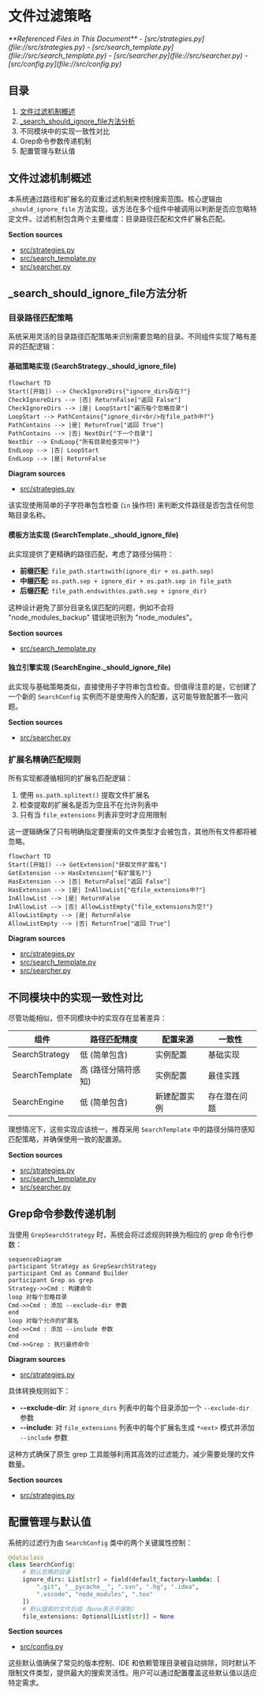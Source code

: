 # 文件过滤策略

<cite>
**Referenced Files in This Document**   
- [src/strategies.py](file://src/strategies.py)
- [src/search_template.py](file://src/search_template.py)
- [src/searcher.py](file://src/searcher.py)
- [src/config.py](file://src/config.py)
</cite>

## 目录
1. [文件过滤机制概述](#文件过滤机制概述)
2. [_search_should_ignore_file方法分析](#_search_should_ignore_file方法分析)
3. 不同模块中的实现一致性对比
4. Grep命令参数传递机制
5. 配置管理与默认值

## 文件过滤机制概述

本系统通过路径和扩展名的双重过滤机制来控制搜索范围。核心逻辑由 `_should_ignore_file` 方法实现，该方法在多个组件中被调用以判断是否应忽略特定文件。过滤机制包含两个主要维度：目录路径匹配和文件扩展名匹配。

**Section sources**
- [src/strategies.py](file://src/strategies.py#L45-L70)
- [src/search_template.py](file://src/search_template.py#L92-L121)
- [src/searcher.py](file://src/searcher.py#L203-L231)

## _search_should_ignore_file方法分析

### 目录路径匹配策略

系统采用灵活的目录路径匹配策略来识别需要忽略的目录。不同组件实现了略有差异的匹配逻辑：

#### 基础策略实现 (SearchStrategy._should_ignore_file)
```mermaid
flowchart TD
Start([开始]) --> CheckIgnoreDirs{"ignore_dirs存在?"}
CheckIgnoreDirs --> |否| ReturnFalse["返回 False"]
CheckIgnoreDirs --> |是| LoopStart["遍历每个忽略目录"]
LoopStart --> PathContains{"ignore_dir<br/>在file_path中?"}
PathContains --> |是| ReturnTrue["返回 True"]
PathContains --> |否| NextDir["下一个目录"]
NextDir --> EndLoop{"所有目录检查完毕?"}
EndLoop --> |否| LoopStart
EndLoop --> |是| ReturnFalse
```

**Diagram sources**
- [src/strategies.py](file://src/strategies.py#L45-L70)

该实现使用简单的子字符串包含检查 (`in` 操作符) 来判断文件路径是否包含任何忽略目录名称。

#### 模板方法实现 (SearchTemplate._should_ignore_file)
此实现提供了更精确的路径匹配，考虑了路径分隔符：
- **前缀匹配**: `file_path.startswith(ignore_dir + os.path.sep)`
- **中缀匹配**: `os.path.sep + ignore_dir + os.path.sep in file_path`
- **后缀匹配**: `file_path.endswith(os.path.sep + ignore_dir)`

这种设计避免了部分目录名误匹配的问题，例如不会将 "node_modules_backup" 错误地识别为 "node_modules"。

**Section sources**
- [src/search_template.py](file://src/search_template.py#L92-L121)

#### 独立引擎实现 (SearchEngine._should_ignore_file)
此实现与基础策略类似，直接使用子字符串包含检查。但值得注意的是，它创建了一个新的 `SearchConfig` 实例而不是使用传入的配置，这可能导致配置不一致问题。

**Section sources**
- [src/searcher.py](file://src/searcher.py#L203-L231)

### 扩展名精确匹配规则

所有实现都遵循相同的扩展名匹配逻辑：
1. 使用 `os.path.splitext()` 提取文件扩展名
2. 检查提取的扩展名是否为空且不在允许列表中
3. 只有当 `file_extensions` 列表非空时才应用限制

这一逻辑确保了只有明确指定要搜索的文件类型才会被包含，其他所有文件都将被忽略。

```mermaid
flowchart TD
Start([开始]) --> GetExtension["获取文件扩展名"]
GetExtension --> HasExtension{"有扩展名?"}
HasExtension --> |否| ReturnFalse["返回 False"]
HasExtension --> |是| InAllowList{"在file_extensions中?"}
InAllowList --> |是| ReturnFalse
InAllowList --> |否| AllowListEmpty{"file_extensions为空?"}
AllowListEmpty --> |是| ReturnFalse
AllowListEmpty --> |否| ReturnTrue["返回 True"]
```

**Diagram sources**
- [src/strategies.py](file://src/strategies.py#L60-L70)
- [src/search_template.py](file://src/search_template.py#L110-L121)
- [src/searcher.py](file://src/searcher.py#L220-L231)

## 不同模块中的实现一致性对比

尽管功能相似，但不同模块中的实现存在显著差异：

| 组件 | 路径匹配精度 | 配置来源 | 一致性 |
|------|-------------|---------|-------|
| SearchStrategy | 低 (简单包含) | 实例配置 | 基础实现 |
| SearchTemplate | 高 (路径分隔符感知) | 实例配置 | 最佳实践 |
| SearchEngine | 低 (简单包含) | 新建配置实例 | 存在潜在问题 |

理想情况下，这些实现应该统一，推荐采用 `SearchTemplate` 中的路径分隔符感知匹配策略，并确保使用一致的配置源。

**Section sources**
- [src/strategies.py](file://src/strategies.py#L45-L70)
- [src/search_template.py](file://src/search_template.py#L92-L121)
- [src/searcher.py](file://src/searcher.py#L203-L231)

## Grep命令参数传递机制

当使用 `GrepSearchStrategy` 时，系统会将过滤规则转换为相应的 grep 命令行参数：

```mermaid
sequenceDiagram
participant Strategy as GrepSearchStrategy
participant Cmd as Command Builder
participant Grep as grep
Strategy->>Cmd : 构建命令
loop 对每个忽略目录
Cmd->>Cmd : 添加 --exclude-dir 参数
end
loop 对每个允许的扩展名
Cmd->>Cmd : 添加 --include 参数
end
Cmd->>Grep : 执行最终命令
```

**Diagram sources**
- [src/strategies.py](file://src/strategies.py#L85-L95)

具体转换规则如下：
- **--exclude-dir**: 对 `ignore_dirs` 列表中的每个目录添加一个 `--exclude-dir` 参数
- **--include**: 对 `file_extensions` 列表中的每个扩展名生成 `*<ext>` 模式并添加 `--include` 参数

这种方式确保了原生 grep 工具能够利用其高效的过滤能力，减少需要处理的文件数量。

**Section sources**
- [src/strategies.py](file://src/strategies.py#L76-L171)

## 配置管理与默认值

系统的过滤行为由 `SearchConfig` 类中的两个关键属性控制：

```python
@dataclass
class SearchConfig:
    # 默认忽略的目录
    ignore_dirs: List[str] = field(default_factory=lambda: [
        ".git", "__pycache__", ".svn", ".hg", ".idea", 
        ".vscode", "node_modules", ".tox"
    ])
    # 默认搜索的文件后缀（None表示不限制）
    file_extensions: Optional[List[str]] = None
```

**Section sources**
- [src/config.py](file://src/config.py#L15-L20)

这些默认值确保了常见的版本控制、IDE 和依赖管理目录被自动排除，同时默认不限制文件类型，提供最大的搜索灵活性。用户可以通过配置覆盖这些默认值以适应特定需求。
